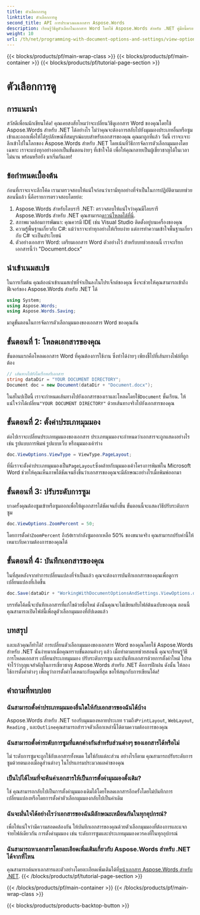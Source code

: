 ```yaml
---
title: ตัวเลือกการดู
linktitle: ตัวเลือกการดู
second_title: API การประมวลผลเอกสาร Aspose.Words
description: เรียนรู้วิธีดูตัวเลือกในเอกสาร Word โดยใช้ Aspose.Words สำหรับ .NET คู่มือนี้ครอบคลุมถึงการตั้งค่าประเภทมุมมอง การปรับระดับการซูม และการบันทึกเอกสารของคุณ
weight: 10
url: /th/net/programming-with-document-options-and-settings/view-options/
---
```


{{< blocks/products/pf/main-wrap-class >}}
{{< blocks/products/pf/main-container >}}
{{< blocks/products/pf/tutorial-page-section >}}

# ตัวเลือกการดู

## การแนะนำ

สวัสดีเพื่อนนักเขียนโค้ด! คุณเคยสงสัยไหมว่าจะเปลี่ยนวิธีดูเอกสาร Word ของคุณโดยใช้ Aspose.Words สำหรับ .NET ได้อย่างไร ไม่ว่าคุณจะต้องการสลับไปยังมุมมองประเภทอื่นหรือซูมเข้าและออกเพื่อให้ได้รูปลักษณ์ที่สมบูรณ์แบบสำหรับเอกสารของคุณ คุณมาถูกที่แล้ว วันนี้ เราจะเจาะลึกเข้าไปในโลกของ Aspose.Words สำหรับ .NET โดยเน้นที่วิธีการจัดการตัวเลือกมุมมองโดยเฉพาะ เราจะแบ่งทุกอย่างออกเป็นขั้นตอนง่ายๆ ที่เข้าใจได้ เพื่อให้คุณกลายเป็นผู้เชี่ยวชาญได้ในเวลาไม่นาน พร้อมหรือยัง มาเริ่มกันเลย!

## ข้อกำหนดเบื้องต้น

ก่อนที่เราจะเจาะลึกโค้ด เรามาตรวจสอบให้แน่ใจก่อนว่าเรามีทุกอย่างที่จำเป็นในการปฏิบัติตามบทช่วยสอนนี้แล้ว นี่คือรายการตรวจสอบโดยย่อ:

1.  Aspose.Words สำหรับไลบรารี .NET: ตรวจสอบให้แน่ใจว่าคุณมีไลบรารี Aspose.Words สำหรับ .NET คุณสามารถ[ดาวน์โหลดได้ที่นี่](https://releases.aspose.com/words/net/).
2. สภาพแวดล้อมการพัฒนา: คุณควรมี IDE เช่น Visual Studio ติดตั้งอยู่บนเครื่องของคุณ
3. ความรู้พื้นฐานเกี่ยวกับ C#: แม้ว่าเราจะทำทุกอย่างให้เรียบง่าย แต่การทำความเข้าใจพื้นฐานเกี่ยวกับ C# จะเป็นประโยชน์
4. ตัวอย่างเอกสาร Word: เตรียมเอกสาร Word ตัวอย่างไว้ สำหรับบทช่วยสอนนี้ เราจะเรียกเอกสารนี้ว่า "Document.docx"

## นำเข้าเนมสเปซ

ในการเริ่มต้น คุณต้องนำเข้าเนมสเปซที่จำเป็นลงในโปรเจ็กต์ของคุณ ซึ่งจะช่วยให้คุณสามารถเข้าถึงฟีเจอร์ของ Aspose.Words สำหรับ .NET ได้

```csharp
using System;
using Aspose.Words;
using Aspose.Words.Saving;
```

มาดูขั้นตอนในการจัดการตัวเลือกมุมมองของเอกสาร Word ของคุณกัน

## ขั้นตอนที่ 1: โหลดเอกสารของคุณ

ขั้นตอนแรกคือโหลดเอกสาร Word ที่คุณต้องการใช้งาน ซึ่งทำได้ง่ายๆ เพียงชี้ไปที่เส้นทางไฟล์ที่ถูกต้อง

```csharp
// เส้นทางไปยังไดเร็กทอรีเอกสาร
string dataDir = "YOUR DOCUMENT DIRECTORY";
Document doc = new Document(dataDir + "Document.docx");
```

 ในสไนปเป็ตนี้ เราจะกำหนดเส้นทางไปยังเอกสารของเราและโหลดโดยใช้`Document` ชั้นเรียน. ให้แน่ใจว่าได้เปลี่ยน`"YOUR DOCUMENT DIRECTORY"` ด้วยเส้นทางจริงไปยังเอกสารของคุณ

## ขั้นตอนที่ 2: ตั้งค่าประเภทมุมมอง

ต่อไปเราจะเปลี่ยนประเภทมุมมองของเอกสาร ประเภทมุมมองจะกำหนดว่าเอกสารจะถูกแสดงอย่างไร เช่น รูปแบบการพิมพ์ รูปแบบเว็บ หรือมุมมองเค้าร่าง

```csharp
doc.ViewOptions.ViewType = ViewType.PageLayout;
```

 ที่นี่เราจะตั้งค่าประเภทมุมมองเป็น`PageLayout`ซึ่งคล้ายกับมุมมองเค้าโครงการพิมพ์ใน Microsoft Word ช่วยให้คุณเห็นภาพได้ชัดเจนยิ่งขึ้นว่าเอกสารของคุณจะมีลักษณะอย่างไรเมื่อพิมพ์ออกมา

## ขั้นตอนที่ 3: ปรับระดับการซูม

บางครั้งคุณต้องซูมเข้าหรือซูมออกเพื่อให้ดูเอกสารได้ชัดเจนยิ่งขึ้น ขั้นตอนนี้จะแสดงวิธีปรับระดับการซูม

```csharp
doc.ViewOptions.ZoomPercent = 50;
```

 โดยการตั้งค่า`ZoomPercent` ถึง`50`เรากำลังซูมออกเหลือ 50% ของขนาดจริง คุณสามารถปรับค่านี้ให้เหมาะกับความต้องการของคุณได้

## ขั้นตอนที่ 4: บันทึกเอกสารของคุณ

ในที่สุดหลังจากทำการเปลี่ยนแปลงที่จำเป็นแล้ว คุณจะต้องการบันทึกเอกสารของคุณเพื่อดูการเปลี่ยนแปลงที่เกิดขึ้น

```csharp
doc.Save(dataDir + "WorkingWithDocumentOptionsAndSettings.ViewOptions.docx");
```

บรรทัดโค้ดนี้จะบันทึกเอกสารที่แก้ไขด้วยชื่อใหม่ ดังนั้นคุณจะไม่เขียนทับไฟล์ต้นฉบับของคุณ ตอนนี้คุณสามารถเปิดไฟล์นี้เพื่อดูตัวเลือกมุมมองที่อัปเดตแล้ว

## บทสรุป

และแล้วคุณก็ทำได้! การเปลี่ยนตัวเลือกมุมมองของเอกสาร Word ของคุณโดยใช้ Aspose.Words สำหรับ .NET นั้นง่ายมากเมื่อคุณทราบขั้นตอนต่างๆ แล้ว เมื่อทำตามบทช่วยสอนนี้ คุณจะเรียนรู้วิธีการโหลดเอกสาร เปลี่ยนประเภทมุมมอง ปรับระดับการซูม และบันทึกเอกสารด้วยการตั้งค่าใหม่ โปรดจำไว้ว่ากุญแจสำคัญในการเชี่ยวชาญ Aspose.Words สำหรับ .NET คือการฝึกฝน ดังนั้น ให้ลองใช้การตั้งค่าต่างๆ เพื่อดูว่าการตั้งค่าใดเหมาะกับคุณที่สุด ขอให้สนุกกับการเขียนโค้ด!

## คำถามที่พบบ่อย

### ฉันสามารถตั้งค่าประเภทมุมมองอื่นใดให้กับเอกสารของฉันได้บ้าง

 Aspose.Words สำหรับ .NET รองรับมุมมองหลายประเภท รวมถึง`PrintLayout`, `WebLayout`, `Reading` , และ`Outline`คุณสามารถสำรวจตัวเลือกเหล่านี้ได้ตามความต้องการของคุณ

### ฉันสามารถตั้งค่าระดับการซูมที่แตกต่างกันสำหรับส่วนต่างๆ ของเอกสารได้หรือไม่

ไม่ ระดับการซูมจะถูกใช้กับเอกสารทั้งหมด ไม่ใช่กับแต่ละส่วน อย่างไรก็ตาม คุณสามารถปรับระดับการซูมด้วยตนเองเมื่อดูส่วนต่างๆ ในโปรแกรมประมวลผลคำของคุณ

### เป็นไปได้ไหมที่จะคืนค่าเอกสารให้เป็นการตั้งค่ามุมมองดั้งเดิม?

ใช่ คุณสามารถกลับไปเป็นการตั้งค่ามุมมองเดิมได้โดยโหลดเอกสารอีกครั้งโดยไม่บันทึกการเปลี่ยนแปลงหรือโดยการตั้งค่าตัวเลือกมุมมองกลับไปเป็นค่าเดิม

### ฉันจะมั่นใจได้อย่างไรว่าเอกสารของฉันมีลักษณะเหมือนกันในทุกอุปกรณ์?

เพื่อให้แน่ใจว่ามีความสอดคล้องกัน ให้บันทึกเอกสารของคุณด้วยตัวเลือกมุมมองที่ต้องการและแจกจ่ายไฟล์เดียวกัน การตั้งค่ามุมมอง เช่น ระดับการซูมและประเภทมุมมองควรคงที่ในทุกอุปกรณ์

### ฉันสามารถหาเอกสารโดยละเอียดเพิ่มเติมเกี่ยวกับ Aspose.Words สำหรับ .NET ได้จากที่ไหน

 คุณสามารถค้นหาเอกสารและตัวอย่างโดยละเอียดเพิ่มเติมได้ที่[หน้าเอกสาร Aspose.Words สำหรับ .NET](https://reference.aspose.com/words/net/).
{{< /blocks/products/pf/tutorial-page-section >}}

{{< /blocks/products/pf/main-container >}}
{{< /blocks/products/pf/main-wrap-class >}}

{{< blocks/products/products-backtop-button >}}
